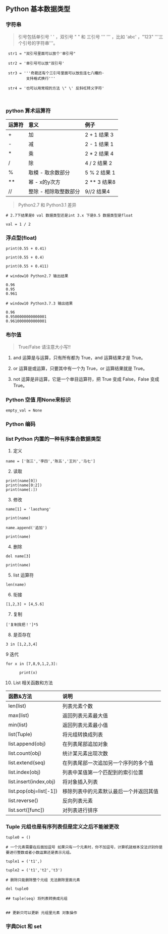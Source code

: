 

## Python 基本数据类型

### 字符串

> 引号包括单引号 ' ' ，双引号 " " 和 三引号 ''' ''' ，比如 'abc' ，"123" '''三个引号的字符串'''。



```
 str1 = "双引号里面可以放个'单引号"
 
 str2 = '单引号可以放"双引号'  
 
 str3 = '''奇葩还有个三引号里面可以放些连七八糟的·
         支持格式换行'''
 
 str4 = '也可以用常规的方法 \" \' 反斜杠转义字符'                
         
 
```

### python 算术运算符

| 运算符 | 意义 |例子|
| :--- | :--- |:---|
| + | 加 |2 + 1 结果 3|
| - | 减 |2 - 1 结果 1|
| * | 乘 |2 * 2 结果 4|
| / | 除 |4 / 2 结果 2|
| % | 取模 - 取余数部分 | 5 % 2 结果 1 |
| ** | 幂 - x的y次方 | 2 ** 3  结果8|
| // | 整除 - 相除取整数部分 | 9//2 结果4 |


> Python2.7 和 Python3.1 差异 



```
# 2.7下结果是0 val 数据类型还是int 3.x 下是0.5 数据类型是float

val = 1 / 2
```

### 浮点型(float)



```
print(0.55 + 0.41)

print(0.55 + 0.4)

print(0.55 + 0.411)

# window10 Python2.7 输出结果

0.96
0.95
0.961

# window10 Python3.7.3 输出结果

0.96
0.9500000000000001
0.9610000000000001

```

### 布尔值 

> True/False 请注意大小写!!

1. and 运算是与运算，只有所有都为 True，and 运算结果才是 True。

2. or 运算是或运算，只要其中有一个为 True，or 运算结果就是 True。

3. not 运算是非运算，它是一个单目运算符，把 True 变成 False，False 变成 True。


### Python 空值 用None来标识

```
empty_val = None

```

### Python 编码 



### list Python 内置的一种有序集合数据类型

1. 定义

```
name = ['张三','李四','陈五','王刘','马七']
```

2. 读取

```
print(name[0])
print(name[0:2])
print(name[:])

```

3. 修改

```
name[1] = 'laozhang'

print(name)

name.append('追加')

print(name)
```

4. 删除

```
del name[3]

print(name)
```

5. list 运算符

```
len(name)

```

6. 衔接

```
[1,2,3] + [4,5.6]
```

7. 复制

```
['复制我把！']*5
```

8. 是否存在

```
3 in [1,2,3,4]
```

9 迭代

```
for x in [7,8,9,1,2,3]: 
     
      print(x)
```

10.  List 相关函数和方法

|函数&方法|说明|
|:---|:---|
|len(list)|列表元素个数|
|max(list)|返回列表元素最大值|
|min(list)|返回列表元素最小值|
|list(Tuple)|将元组转换成列表|
|list.append(obj)|在列表尾部追加对象|
|list.count(obj)|统计某元素出现次数|
|list.extend(seq)|在列表尾部一次追加另一个序列的多个值|
|list.index(obj)|列表中某值第一个匹配到的索引位置|
|list.insert(index,obj)|将对象插入列表|
|list.pop(obj=list[-1])|移除列表中的元素默认最后一个并返回其值|
|list.reverse()|反向列表元素|
|list.sort([func])|对列表进行排序|



### Tuple 元组也是有序列表但是定义之后不能被更改

```
tuple0 = ()

# 一个元素需要在后面加逗号 如果只有一个元素时，你不加逗号，计算机就根本没法识别你是要进行整数或者小数运算还是表示元组。

tuple1 = ('t1',)

tuple2 = ('t1','t2','t3')

# 删除只能删除整个元组 无法删除里面元素

del tuple0 

## tuple(seq) 将列表转换成元组


## 更新只可以更新 元组里元素 对象操作
```



### 字典Dict 和 set




































































